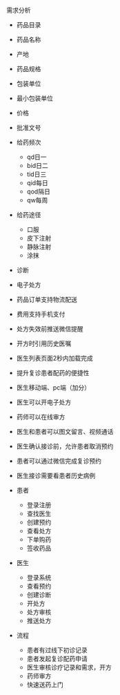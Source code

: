 需求分析

-  药品目录
  - 药品名称
  - 产地
  - 药品规格
  - 包装单位
  - 最小包装单位
  - 价格
  - 批准文号
- 给药频次
  - qd日一
  - bid日二
  - tid日三
  - qid每日
  - qod隔日
  - qw每周
- 给药途径
  - 口服
  - 皮下注射
  - 静脉注射 
  - 涂抹
- 诊断
- 电子处方



- 药品订单支持物流配送
- 费用支持手机支付
- 处方失效前推送微信提醒
- 开方时引用历史医嘱
- 医生列表页面2秒内加载完成
- 提升复诊患者配药的便捷性
- 医生移动端、pc端（加分）
- 医生可以开电子处方
- 药师可以在线审方
- 医生和患者可以图文留言、视频通话
- 医生确认接诊前，允许患者取消预约
- 患者可以通过微信完成复诊预约
- 医生接诊需要看患者历史病例



- 患者
  - 登录注册
  - 查找医生
  - 创建预约
  - 查看处方
  - 下单购药
  - 签收药品
- 医生
  - 登录系统
  - 查看预约
  - 创建诊断
  - 开处方
  - 处方审核
  - 推送处方



- 流程
  - 患者有过线下初诊记录
  - 患者发起复诊配药申请
  - 医生审核诊疗记录和需求，开方
  - 药师审方
  - 快速送药上门
